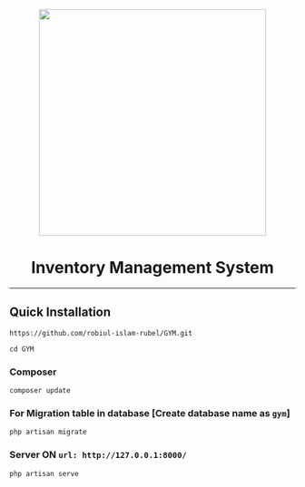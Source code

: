 <p align="center"><a href="https://laravel.com" target="_blank"><img src="https://raw.githubusercontent.com/laravel/art/master/logo-lockup/5%20SVG/2%20CMYK/1%20Full%20Color/laravel-logolockup-cmyk-red.svg" width="400"></a></p>
<h1 align="center">Inventory Management System</h1>
<hr>


## Quick Installation

    https://github.com/robiul-islam-rubel/GYM.git

    cd GYM
    
### Composer

    composer update
    
    
 
    
 ### For Migration table in database [Create database name as ```gym```]
 
    php artisan migrate
    
### Server ON ```url: http://127.0.0.1:8000/```

    php artisan serve

